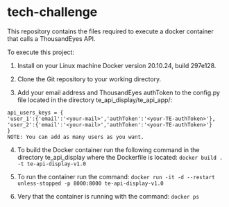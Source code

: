 # tech-challenge
This repository contains the files required to execute a docker container that calls a ThousandEyes API.

To execute this project:

1)	Install on your Linux machine Docker version 20.10.24, build 297e128.

2)	Clone the Git repository to your working directory.

3)	Add your email address and ThousandEyes authToken to the config.py file located in the directory te_api_display/te_api_app/:
```
api_users_keys = {
'user_1':{'email':'<your-mail>','authToken':'<your-TE-authToken>'},
'user_2':{'email':'<your-mail>','authToken':'<your-TE-authToken>'}
}
NOTE: You can add as many users as you want.
```
4)	To build the Docker container run the following command in the directory te_api_display where the Dockerfile is located:
```docker build . -t te-api-display-v1.0```

5)	To run the container run the command:
```docker run -it -d --restart unless-stopped -p 8000:8000 te-api-display-v1.0```

6)	Very that the container is running with the command:
```docker ps```
